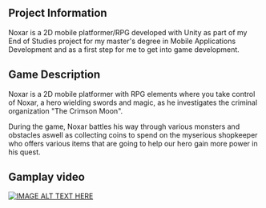 ## Project Information

Noxar is a 2D mobile platformer/RPG developed with Unity as part of my End of Studies project for my master's degree in Mobile Applications Development and as a first step for me to get into game development.

## Game Description

Noxar is a 2D mobile platformer with RPG elements where you take control of Noxar, a hero wielding swords and magic, as he investigates the criminal organization "The Crimson Moon".

During the game, Noxar battles his way through various monsters and obstacles aswell as collecting coins to spend on the myserious shopkeeper who offers various items that are going to help our hero gain more power in his quest.

## Gamplay video  

[![IMAGE ALT TEXT HERE](https://img.youtube.com/vi/JmFY6YmOQKY/0.jpg)](https://www.youtube.com/watch?v=JmFY6YmOQKY)

